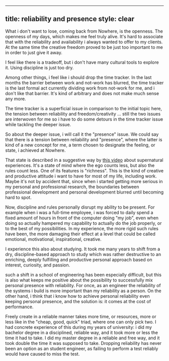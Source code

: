 ----
title: reliability and presence
style: clear
----

What i don't want to lose, coming back from Nowhere, is the
openness. The openness of my days, which makes me feel truly
alive. It's hard to associate that with the reliability and
availability i always wanted to offer to my clients. At the same time
the creative freedom proved to be just too important to me in order to
just give it away.

I feel like there is a tradeoff, but i don't have many cultural tools
to explore it. Using discipline is just too dry.

Among other things, i feel like i should drop the time tracker. In the
last months the barrier between work and not-work has blurred, the
time tracker is the last formal act currently dividing work from
not-work for me, and i don't like that barrier. It's kind of arbitrary
and does not make much sense any more.

The time tracker is a superficial issue in comparison to the initial
topic here, the tension between reliability and freedom/creativity
... still the two issues are interwoven for me so i have to do some
detours in the time tracker issue while tackling the deeper issue.

So about the deeper issue, i will call it the "presence" issue. We
could say that there is a tension between reliability and "presence",
where the latter is kind of a new concept for me, a term chosen to
designate the feeling, or state, i achieved at Nowhere.

That state is described in a suggestive way by [this
video](https://www.youtube.com/watch?v=LY_83_wnk20) about supernatural
experiences. It's a state of mind where the ego counts less, but also
the rules count less. One of its features is "richness". This is the
kind of creative and productive attitude i want to have for most of my
life, including work. Maybe it's not by accident that, since when i
started getting more serious in my personal and professional research,
the boundaries between professional development and personal
development blurred until becoming hard to spot.

Now, discipline and rules personally disrupt my ability to be
present. For example when i was a full-time employee, i was forced to
daily spend a fixed amount of hours in front of the computer doing "my
job", even when doing so actually hampered my capability to actually
do the job properly, or to the best of my possibilities. In my
experience, the more rigid such rules have been, the more damaging
their effect at a level that could be called emotional, motivational,
inspirational, creative.

I experience this also about studying. It took me many years to shift
from a dry, discipline-based approach to study which was rather
destructive to an enriching, deeply fulfilling and productive personal
approach based on interest, curiosity, and passion.

such a shift in a school of engineering has been especially difficult,
but this is also what keeps me positive about the possibility to
successfully mix personal presence with reliability. For once, as an
engineer the reliability of the systems i build is more important than
my reliability as a person. On the other hand, i think that i know how
to achieve personal reliability even keeping personal presence, and
the solution is: it comes at the cost of performance.

Freely create in a reliable manner takes more time, or resources, more
or less like in the "cheap, good, quick" triad, where one can only
pick two. I had concrete experience of this during my years of
university: i did my bachelor degree in a disciplined, reliable way,
and it took more or less the time it had to take. I did my master
degree in a reliable and free way, and it took double the time it was
supposed to take. Dropping reliability has never been an option as an
student engineer, as failing to perform a test reliably would have
caused to miss the test.


